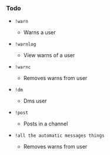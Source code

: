### Todo

- `!warn`
  - Warns a user 

- `!warnlog`
  - View warns of a user 

- `!warnc`
  - Removes warns from user 

- `!dm`
  - Dms user

- `!post`
  - Posts in a channel

- `!all the automatic messages things`
  - Removes warns from user 
